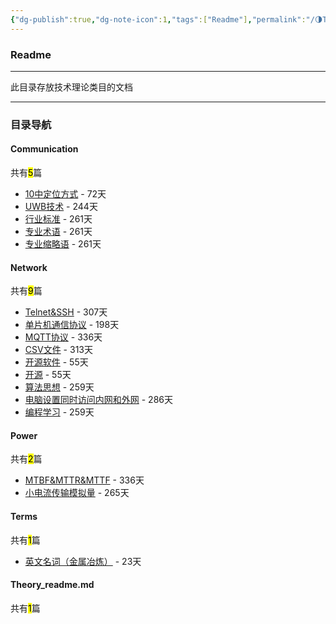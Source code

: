 ```yaml
---
{"dg-publish":true,"dg-note-icon":1,"tags":["Readme"],"permalink":"/🌗Theory_理论/Theory_readme/","dgPassFrontmatter":true,"noteIcon":1,"created":"2024-08-24T23:09:55.639+08:00","updated":"2024-09-18T23:05:22.973+08:00"}
---
```


### Readme
--- 
此目录存放技术理论类目的文档
***
### 目录导航
<p><span><h4 data-heading="Communication" dir="auto">Communication</h4></span></p><p><span>共有<mark>5</mark>篇</span></p><div><ul class="dataview list-view-ul"><li><span><a data-tooltip-position="top" aria-label="🌗Theory_理论/Communication/人员定位/10中定位方式.md" data-href="🌗Theory_理论/Communication/人员定位/10中定位方式.md" href="🌗Theory_理论/Communication/人员定位/10中定位方式.md" class="internal-link" target="_blank" rel="noopener">10中定位方式</a> - 72天</span></li><li><span><a data-tooltip-position="top" aria-label="🌗Theory_理论/Communication/人员定位/UWB技术.md" data-href="🌗Theory_理论/Communication/人员定位/UWB技术.md" href="🌗Theory_理论/Communication/人员定位/UWB技术.md" class="internal-link" target="_blank" rel="noopener">UWB技术</a> - 244天</span></li><li><span><a data-tooltip-position="top" aria-label="🌗Theory_理论/Communication/行业标准.md" data-href="🌗Theory_理论/Communication/行业标准.md" href="🌗Theory_理论/Communication/行业标准.md" class="internal-link" target="_blank" rel="noopener">行业标准</a> - 261天</span></li><li><span><a data-tooltip-position="top" aria-label="🌗Theory_理论/Communication/专业术语.md" data-href="🌗Theory_理论/Communication/专业术语.md" href="🌗Theory_理论/Communication/专业术语.md" class="internal-link" target="_blank" rel="noopener">专业术语</a> - 261天</span></li><li><span><a data-tooltip-position="top" aria-label="🌗Theory_理论/Communication/专业缩略语.md" data-href="🌗Theory_理论/Communication/专业缩略语.md" href="🌗Theory_理论/Communication/专业缩略语.md" class="internal-link" target="_blank" rel="noopener">专业缩略语</a> - 261天</span></li></ul></div><p><span><h4 data-heading="Network" dir="auto">Network</h4></span></p><p><span>共有<mark>9</mark>篇</span></p><div><ul class="dataview list-view-ul"><li><span><a data-tooltip-position="top" aria-label="🌗Theory_理论/Network/Telnet&amp;SSH.md" data-href="🌗Theory_理论/Network/Telnet&amp;SSH.md" href="🌗Theory_理论/Network/Telnet&amp;SSH.md" class="internal-link" target="_blank" rel="noopener">Telnet&amp;SSH</a> - 307天</span></li><li><span><a data-tooltip-position="top" aria-label="🌗Theory_理论/Network/单片机通信协议.md" data-href="🌗Theory_理论/Network/单片机通信协议.md" href="🌗Theory_理论/Network/单片机通信协议.md" class="internal-link" target="_blank" rel="noopener">单片机通信协议</a> - 198天</span></li><li><span><a data-tooltip-position="top" aria-label="🌗Theory_理论/Network/术语和缩略语/MQTT协议.md" data-href="🌗Theory_理论/Network/术语和缩略语/MQTT协议.md" href="🌗Theory_理论/Network/术语和缩略语/MQTT协议.md" class="internal-link" target="_blank" rel="noopener">MQTT协议</a> - 336天</span></li><li><span><a data-tooltip-position="top" aria-label="🌗Theory_理论/Network/术语和缩略语/CSV文件.md" data-href="🌗Theory_理论/Network/术语和缩略语/CSV文件.md" href="🌗Theory_理论/Network/术语和缩略语/CSV文件.md" class="internal-link" target="_blank" rel="noopener">CSV文件</a> - 313天</span></li><li><span><a data-tooltip-position="top" aria-label="🌗Theory_理论/Network/术语和缩略语/开源软件.md" data-href="🌗Theory_理论/Network/术语和缩略语/开源软件.md" href="🌗Theory_理论/Network/术语和缩略语/开源软件.md" class="internal-link" target="_blank" rel="noopener">开源软件</a> - 55天</span></li><li><span><a data-tooltip-position="top" aria-label="🌗Theory_理论/Network/术语和缩略语/开源.md" data-href="🌗Theory_理论/Network/术语和缩略语/开源.md" href="🌗Theory_理论/Network/术语和缩略语/开源.md" class="internal-link" target="_blank" rel="noopener">开源</a> - 55天</span></li><li><span><a data-tooltip-position="top" aria-label="🌗Theory_理论/Network/算法思想.md" data-href="🌗Theory_理论/Network/算法思想.md" href="🌗Theory_理论/Network/算法思想.md" class="internal-link" target="_blank" rel="noopener">算法思想</a> - 259天</span></li><li><span><a data-tooltip-position="top" aria-label="🌗Theory_理论/Network/电脑设置同时访问内网和外网.md" data-href="🌗Theory_理论/Network/电脑设置同时访问内网和外网.md" href="🌗Theory_理论/Network/电脑设置同时访问内网和外网.md" class="internal-link" target="_blank" rel="noopener">电脑设置同时访问内网和外网</a> - 286天</span></li><li><span><a data-tooltip-position="top" aria-label="🌗Theory_理论/Network/编程学习.md" data-href="🌗Theory_理论/Network/编程学习.md" href="🌗Theory_理论/Network/编程学习.md" class="internal-link" target="_blank" rel="noopener">编程学习</a> - 259天</span></li></ul></div><p><span><h4 data-heading="Power" dir="auto">Power</h4></span></p><p><span>共有<mark>2</mark>篇</span></p><div><ul class="dataview list-view-ul"><li><span><a data-tooltip-position="top" aria-label="🌗Theory_理论/Power/MTBF&amp;MTTR&amp;MTTF.md" data-href="🌗Theory_理论/Power/MTBF&amp;MTTR&amp;MTTF.md" href="🌗Theory_理论/Power/MTBF&amp;MTTR&amp;MTTF.md" class="internal-link" target="_blank" rel="noopener">MTBF&amp;MTTR&amp;MTTF</a> - 336天</span></li><li><span><a data-tooltip-position="top" aria-label="🌗Theory_理论/Power/小电流传输模拟量.md" data-href="🌗Theory_理论/Power/小电流传输模拟量.md" href="🌗Theory_理论/Power/小电流传输模拟量.md" class="internal-link" target="_blank" rel="noopener">小电流传输模拟量</a> - 265天</span></li></ul></div><p><span><h4 data-heading="Terms" dir="auto">Terms</h4></span></p><p><span>共有<mark>1</mark>篇</span></p><div><ul class="dataview list-view-ul"><li><span><a data-tooltip-position="top" aria-label="🌗Theory_理论/Terms/英文名词（金属冶炼）.md" data-href="🌗Theory_理论/Terms/英文名词（金属冶炼）.md" href="🌗Theory_理论/Terms/英文名词（金属冶炼）.md" class="internal-link" target="_blank" rel="noopener">英文名词（金属冶炼）</a> - 23天</span></li></ul></div><p><span><h4 data-heading="Theory_readme.md" dir="auto">Theory_readme.md</h4></span></p><p><span>共有<mark>1</mark>篇</span></p><div><ul class="dataview list-view-ul"></ul></div>
